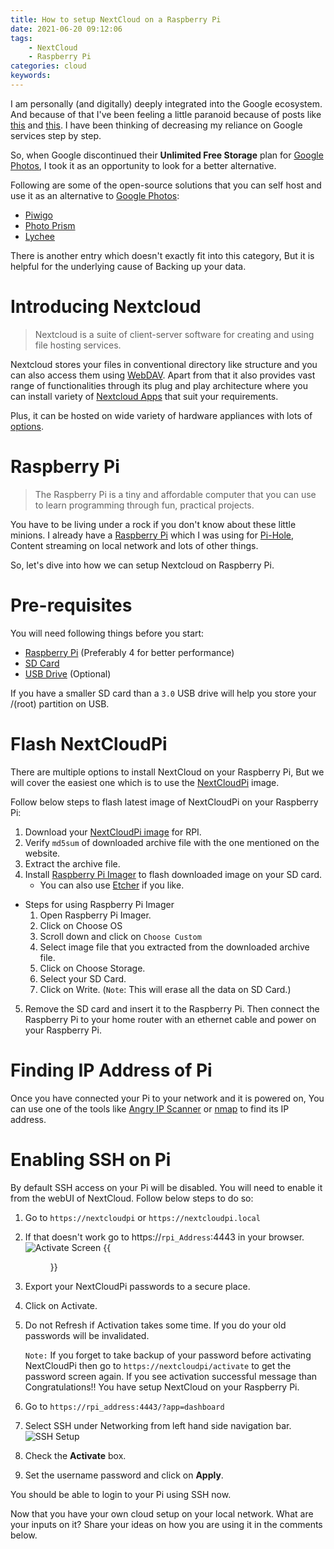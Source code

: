 ```yaml
---
title: How to setup NextCloud on a Raspberry Pi
date: 2021-06-20 09:12:06
tags:
    - NextCloud
    - Raspberry Pi
categories: cloud
keywords: 
---
```


I am personally (and digitally) deeply integrated into the Google ecosystem. And because of that I've been feeling a little paranoid because of posts like [this](https://news.ycombinator.com/item?id=26390833) and [this](https://news.ycombinator.com/item?id=24965432). I have been thinking of decreasing my reliance on Google services step by step.

So, when Google discontinued their **Unlimited Free Storage** plan for [Google Photos](https://www.cnet.com/how-to/google-photos-unlimited-free-storage-has-ended-heres-what-to-do-now/), I took it as an opportunity to look for a better alternative. 

Following are some of the open-source solutions that you can self host and use it as an alternative to [Google Photos](https://photos.google.com/):
- [Piwigo](https://piwigo.org/)
- [Photo Prism](https://photoprism.app/)
- [Lychee](https://lychee.electerious.com/)

There is another entry which doesn't exactly fit into this category, But it is helpful for the underlying cause of Backing up your data.

# Introducing Nextcloud
> Nextcloud is a suite of client-server software for creating and using file hosting services.

Nextcloud stores your files in conventional directory like structure and you can also access them using [WebDAV](http://www.webdav.org/). Apart from that it also provides vast range of functionalities through its plug and play architecture where you can install variety of [Nextcloud Apps](https://apps.nextcloud.com/) that suit your requirements.

Plus, it can be hosted on wide variety of hardware appliances with lots of [options](https://nextcloud.com/install/#instructions-server). 

# Raspberry Pi
> The Raspberry Pi is a tiny and affordable computer that you can use to learn programming through fun, practical projects.

You have to be living under a rock if you don't know about these little minions.
I already have a [Raspberry Pi](https://amzn.to/3xGuJqf) which I was using for [Pi-Hole](https://pi-hole.net/), Content streaming on local network and lots of other things.

So, let's dive into how we can setup Nextcloud on Raspberry Pi.

# Pre-requisites
You will need following things before you start:
- [Raspberry Pi](https://amzn.to/3xGuJqf) (Preferably 4 for better performance)
- [SD Card](https://amzn.to/3vEx9E9)
- [USB Drive](https://amzn.to/3cXwIhQ) (Optional)

If you have a smaller SD card than a `3.0` USB drive will help you store your /(root) partition on USB.

# Flash NextCloudPi
There are multiple options to install NextCloud on your Raspberry Pi, But we will cover the easiest one which is to use the [NextCloudPi](https://ownyourbits.com/nextcloudpi/) image.

Follow below steps to flash latest image of NextCloudPi on your Raspberry Pi:
1. Download your [NextCloudPi image](https://ownyourbits.com/downloads/) for RPI.
2. Verify `md5sum` of downloaded archive file with the one mentioned on the website.
3. Extract the archive file.
4. Install [Raspberry Pi Imager](https://www.raspberrypi.org/software/) to flash downloaded image on your SD card.
      - You can also use [Etcher](https://www.balena.io/etcher/) if you like.
    
 - Steps for using Raspberry Pi Imager
   1. Open Raspberry Pi Imager.
   2. Click on Choose OS
   3. Scroll down and click on `Choose Custom`
   4. Select image file that you extracted from the downloaded archive file.
   5. Click on Choose Storage.
   6. Select your SD Card.
   7. Click on Write. (`Note`: This will erase all the data on SD Card.)
5. Remove the SD card and insert it to the Raspberry Pi. Then connect the Raspberry Pi to your home router with an ethernet cable and power on your Raspberry Pi.


# Finding IP Address of Pi
Once you have connected your Pi to your network and it is powered on, You can use one of the tools like [Angry IP Scanner](https://angryip.org/download/) or [nmap](https://nmap.org/) to find its IP address.

# Enabling SSH on Pi
By default SSH access on your Pi will be disabled. You will need to enable it from the webUI of NextCloud. Follow below steps to do so:
1. Go to `https://nextcloudpi` or `https://nextcloudpi.local` 
2. If that doesn't work go to https://`rpi_Address`:4443 in your browser.
    ![Activate Screen](/posts/nextcloud/images/activateScreen.png)
    {{<figure src="../images/activateScreen.png" alt="logo image" height="500" width="500">}}
3. Export your NextCloudPi passwords to a secure place.
4. Click on Activate.
5. Do not Refresh if Activation takes some time. If you do your old passwords will be invalidated.

    `Note:` If you forget to take backup of your password before activating NextCloudPi then go to `https://nextcloudpi/activate` to get the password screen again.
    If you see activation successful message than Congratulations!! You have setup NextCloud on your Raspberry Pi.

6. Go to `https://rpi_address:4443/?app=dashboard`
7. Select SSH under Networking from left hand side navigation bar.
        ![SSH Setup](/posts/nextcloud/images/ssh_nextcloud.png)
8. Check the **Activate** box.
9.  Set the username password and click on **Apply**.

You should be able to login to your Pi using SSH now.

Now that you have your own cloud setup on your local network. What are your inputs on it?
Share your ideas on how you are using it in the comments below.



